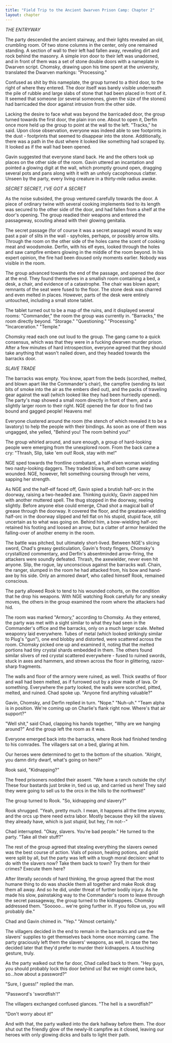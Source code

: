 ```yaml
---
title: "Field Trip to the Ancient Dwarven Prison Camp: Chapter 2"
layout: chapter
---
```


*THE ENTRYWAY*

The party descended the ancient stairway, and their lights revealed an old, crumbling room. Of two stone columns in the center, only one remained standing. A section of wall to their left had fallen away, revealing dirt and rock behind the masonry. A simple iron door to their left was unadorned, and in front of them was a set of stone double doors with a nameplate in Dwarven script. Chomsky, drawing upon his time spent at the university, translated the Dwarven markings: "Processing."

Confused as shit by this nameplate, the group turned to a third door, to the right of where they entered. The door itself was barely visible underneath the pile of rubble and large slabs of stone that had been placed in front of it. It seemed that someone (or several someones, given the size of the stones) had barricaded the door against intrusion from the other side.

Lacking the desire to face what was beyond the barricaded door, the group turned towards the first door, the plain iron one. About to open it, Derfin once more held up the group to point at the wall to the left. "Tracks," he said. Upon close observation, everyone was indeed able to see footprints in the dust - footprints that seemed to disappear into the stone. Additionally, there was a path in the dust where it looked like something had scraped by. It looked as if the wall had been opened.

Gavin suggested that everyone stand back. He and the others took up places on the other side of the room. Gavin uttered an incantation and pointed a glowing digit at the wall, which promptly ground open, dragging several pots and pans along with it with an unholy cacophonous clatter. Unseen by the party, every living creature in a thirty-mile radius awoke.

*SECRET SECRET, I'VE GOT A SECRET*

As the noise subsided, the group ventured carefully towards the door. A piece of ordinary twine with several cooking implements tied to its length was secured to the other side of the door, and had fallen from a shelf at the door's opening. The group readied their weapons and entered the passageway, scouting ahead with their glowing genitalia.

The secret passage (for of course it was a secret passage) wound its way past a pair of slits in the wall - spyholes, perhaps, or possibly arrow slits. Through the room on the other side of the holes came the scent of cooking meat and woodsmoke. Derfin, with his elf eyes, looked through the holes and saw campfire embers glowing in the middle of the room beyond. In his expert opinion, the fire had been doused only moments earlier. Nobody was visible in the room.

The group advanced towards the end of the passage, and opened the door at the end. They found themselves in a smallish room containing a bed, a desk, a chair, and evidence of a catastrophe. The chair was blown apart; remnants of the seat were fused to the floor. The stone desk was charred and even melted in places. However, parts of the desk were entirely untouched, including a small stone tablet.

The tablet turned out to be a map of the ruins, and it displayed several rooms: "Commander," the room the group was currently in. "Barracks," the room directly beyond. "Storage." "Questioning." "Processing." "Incarceration." "Temple."

Chomsky read each one out loud to the group. The gang came to a quick consensus, which was that they were in a fucking dwarven murder prison. After a few minutes of hard introspection, everyone agreed that they should take anything that wasn't nailed down, and they headed towards the barracks door.

*SLAVE TRADE*

The barracks was empty. You know, apart from the beds (scorched, melted, and blown apart like the Commander's chair), the campfire (sending its last bits of smoke into the air as the embers died out), and the packs of traveling gear against the wall (which looked like they had been hurriedly opened). The party's map showed a small room directly in front of them, and a slightly larger room to their right. NGE opened the far door to find two bound and gagged people! Heavens me!

Everyone clustered around the room (the stench of which revealed it to be a lavatory) to help the people with their bindings. As soon as one of them was ungagged, she yelled, "Behind you! The room behind you!"

The group whirled around, and sure enough, a group of hard-looking people were emerging from the unexplored room. From the back came a cry: "Thrash, Slip, take 'em out! Rook, stay with me!"

NGE sped towards the frontline combatant, a half-elven woman wielding two nasty-looking daggers. They traded blows, and both came away wounded. NGE, however, felt something coursing through her veins, sapping her strength.

As NGE and the half-elf faced off, Gavin spied a brutish half-orc in the doorway, raising a two-headed axe. Thinking quickly, Gavin zapped him with another muttered spell. The thug stopped in the doorway, reeling slightly. Before anyone else could emerge, Chad shot a magical ball of grease through the doorway. It covered the floor, and the greataxe-wielding half-orc in the doorway slipped and fell flat on his stupid, stupid face, still uncertain as to what was going on. Behind him, a bow-wielding half-orc retained his footing and loosed an arrow, but a clatter of armor heralded the falling-over of another enemy in the room.

The battle was pitched, but ultimately short-lived. Between NGE's slicing sword, Chad's greasy gesticulation, Gavin's frosty fingers, Chomsky's crystallized commentary, and Derfin's absentminded arrow-firing, the attackers were soundly defeated. Thrash, the axewielder, never even hit anyone. Slip, the rogue, lay unconscious against the barracks wall. Chain, the ranger, slumped in the room he had attacked from, his bow and hand-axe by his side. Only an armored dwarf, who called himself Rook, remained conscious.

The party allowed Rook to tend to his wounded cohorts, on the condition that he drop his weapons. With NGE watching Rook carefully for any sneaky moves, the others in the group examined the room where the attackers had hid.

The room was marked "Armory," according to Chomsky. As they entered, the party was met with a sight similar to what they had seen in the Commander's office and the barracks, only on a much larger scale. Melted weaponry laid everywhere. Tubes of metal (which looked strikingly similar to Plug's "gun"), one end blobby and distorted, were scattered across the room. Chomsky picked one up and examined it, noting that the melted portions had tiny crystal shards embedded in them. The others found similar slivers of red crystal scattered everywhere - fused to ruined swords, stuck in axes and hammers, and strewn across the floor in glittering, razor-sharp fragments.

The walls and floor of the armory were ruined, as well. Thick swaths of floor and wall had been melted, as if furrowed out by a plow made of lava. Or something. Everywhere the party looked, the walls were scorched, pitted, melted, and ruined.
Chad spoke up. "Anyone find anything valuable?"

Gavin, Chomsky, and Derfin replied in turn. "Nope." "Nuh-uh." "Team alpha is in position. We're coming up on Charlie's flank right now. Where's that air support?"

"Well shit," said Chad, clapping his hands together, "Why are we hanging around?" And the group left the room as it was.

Everyone emerged back into the barracks, where Rook had finished tending to his comrades. The villagers sat on a bed, glaring at him.

Our heroes were determined to get to the bottom of the situation. "Alright, you damn dirty dwarf, what's going on here?"

Rook said, "Kidnapping?"

The freed prisoners nodded their assent. "We have a ranch outside the city! These four bastards just broke in, tied us up, and carried us here! They said they were going to sell us to the orcs in the hills to the northwest!"

The group turned to Rook. "So, kidnapping _and_ slavery?"

Rook shrugged. "Yeah, pretty much. I mean, it happens all the time anyway, and the orcs up there need extra labor. Mostly because they kill the slaves they already have, which is just _stupid_, but hey, I'm not--"

Chad interrupted. "Okay, slavers. You're bad people." He turned to the party. "Take all their stuff?"

The rest of the group agreed that stealing everything the slavers owned was the best course of action. Vials of poison, healing potions, and gold were split by all, but the party was left with a tough moral decision: what to do with the slavers now? Take them back to town? Try them for their crimes? Execute them here?

After literally _seconds_ of hard thinking, the group agreed that the most humane thing to do was shackle them all together and make Rook drag them all away. And so he did, under threat of further bodily injury. As he made his slow, painstaking way to the Commander's room to leave through the secret passageway, the group turned to the kidnappees. Chomsky addressed them. "Sooooo... we're going further in. If you follow us, you will probably die."

Chad and Gavin chimed in. "Yep." "Almost certainly."

The villagers decided in the end to remain in the barracks and use the slavers' supplies to get themselves back home once morning came. The party graciously left them the slavers' weapons, as well, in case the two decided later that they'd prefer to murder their kidnappers. A touching gesture, truly.

As the party walked out the far door, Chad called back to them. "Hey guys, you should probably lock this door behind us! But we might come back, so...how about a password?"

"Sure, I guess!" replied the man.

"Password's 'swordfish'!"

The villagers exchanged confused glances. "The hell is a swordfish?"

"Don't worry about it!"

And with that, the party walked into the dark hallway before them. The door shut out the friendly glow of the newly-lit campfire as it closed, leaving our heroes with only glowing dicks and balls to light their path.
